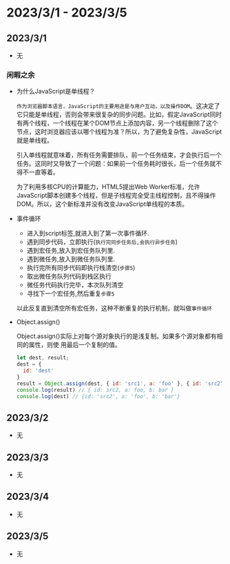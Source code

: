 # 2023/3/1 - 2023/3/5


## 2023/3/1
- 无
### 闲暇之余

- 为什么JavaScript是单线程？

  `作为浏览器脚本语言，JavaScript的主要用途是与用户互动，以及操作DOM`。这决定了它只能是单线程，否则会带来很复杂的同步问题。比如，假定JavaScript同时有两个线程，一个线程在某个DOM节点上添加内容，另一个线程删除了这个节点，这时浏览器应该以哪个线程为准？所以，为了避免复杂性，JavaScript就是单线程。

  引入单线程就意味着，所有任务需要排队，前一个任务结束，才会执行后一个任务。这同时又导致了一个问题：如果前一个任务耗时很长，后一个任务就不得不一直等着。

  为了利用多核CPU的计算能力，HTML5提出Web Worker标准，允许JavaScript脚本创建多个线程，但是子线程完全受主线程控制，且不得操作DOM。所以，这个新标准并没有改变JavaScript单线程的本质。

- 事件循环
   - 进入到script标签,就进入到了第一次事件循环.
   - 遇到同步代码，立即执行(`执行完同步任务后,会执行异步任务`)
   - 遇到宏任务,放入到宏任务队列里.
   - 遇到微任务,放入到微任务队列里.
   - 执行完所有同步代码即执行栈清空(`步骤5`)
   - 取出微任务队列代码到栈区执行
   - 微任务代码执行完毕，本次队列清空
   - 寻找下一个宏任务,然后重复`步骤5`
   
   以此反复直到清空所有宏任务，这种不断重复的执行机制，就叫做`事件循环`
   
- Object.assign()

    Object.assign()实际上对每个源对象执行的是浅复制。如果多个源对象都有相同的属性，则使 用最后一个复制的值。

   ```js
   let dest, result;
   dest = {
     id: 'dest'
   }
   result = Object.assign(dest, { id: 'src1', a: 'foo' }, { id: 'src2', b: 'bar' })
   console.log(result) // { id: src2, a: foo, b: bar }
   console.log(dest) // {id: 'src2', a: 'foo', b: 'bar'}
   ```

## 2023/3/2
- 无

## 2023/3/3
- 无

## 2023/3/4
- 无

## 2023/3/5
- 无

